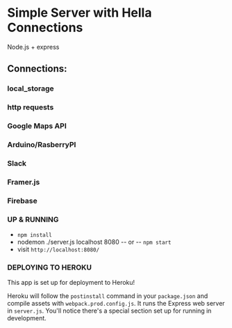 # Simple Server with Hella Connections
Node.js + express


## Connections:


### local_storage

### http requests 

### Google Maps API

### Arduino/RasberryPI

### Slack

### Framer.js

### Firebase












### UP & RUNNING
* `npm install`
* nodemon ./server.js localhost 8080 -- or -- `npm start`
* visit `http://localhost:8080/`


### DEPLOYING TO HEROKU
This app is set up for deployment to Heroku!

Heroku will follow the `postinstall` command in your `package.json` and compile assets with `webpack.prod.config.js`. It runs the Express web server in `server.js`. You'll notice there's a special section set up for running in development.
